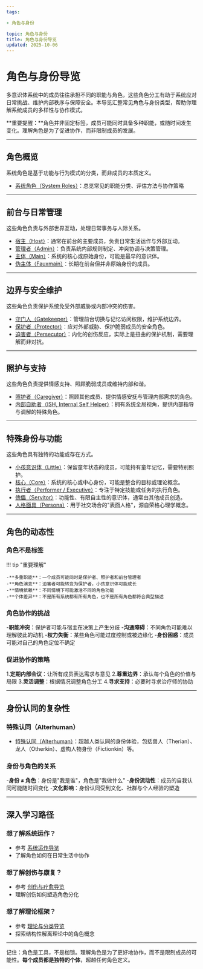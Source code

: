```yaml
---
tags:

- 角色与身份

topic: 角色与身份
title: 角色与身份导览
updated: 2025-10-06
---
```


# 角色与身份导览

多意识体系统中的成员往往承担不同的职能与角色，这些角色分工有助于系统应对日常挑战、维护内部秩序与保障安全。本导览汇整常见角色与身份类型，帮助你理解系统成员的多样性与协作模式。

**重要提醒：**角色并非固定标签，成员可能同时具备多种职能，或随时间发生变化。理解角色是为了促进协作，而非限制成员的发展。

---

## 角色概览

系统角色是基于功能与行为模式的分类，而非成员的本质定义。

- [系统角色（System Roles）](entries/System-Roles.md)：总览常见的职能分类、评估方法与协作策略

---

## 前台与日常管理

这些角色负责与外部世界互动，处理日常事务与人际关系。

- [宿主（Host）](entries/Host.md)：通常在前台的主要成员，负责日常生活运作与外部互动。
- [管理者（Admin）](entries/Admin.md)：负责系统内部规则制定、冲突协调与决策管理。
- [主体（Main）](entries/Main.md)：系统的核心或原始身份，可能是最早的意识体。
- [伪主体（Fauxmain）](entries/Fauxmain.md)：长期在前台但并非原始身份的成员。

---

## 边界与安全维护

这些角色负责保护系统免受外部威胁或内部冲突的伤害。

- [守门人（Gatekeeper）](entries/Gatekeeper.md)：管理前台切换与记忆访问权限，维护系统边界。
- [保护者（Protector）](entries/Protector.md)：应对外部威胁、保护脆弱成员的安全角色。
- [迫害者（Persecutor）](entries/Persecutor.md)：内化的创伤反应，实际上是扭曲的保护机制，需要理解而非对抗。

---

## 照护与支持

这些角色负责提供情感支持、照顾脆弱成员或维持内部和谐。

- [照护者（Caregiver）](entries/Caregiver.md)：照顾其他成员、提供情感安抚与管理内部需求的角色。
- [内部自助者（ISH, Internal Self Helper）](entries/Internal-Self-Helper-ISH.md)：拥有系统全局视角，提供内部指导与调解的特殊角色。

---

## 特殊身份与功能

这些角色具有独特的功能或存在方式。

- [小孩意识体（Little）](entries/Little.md)：保留童年状态的成员，可能持有童年记忆，需要特别照护。
- [核心（Core）](entries/Core.md)：系统的核心或中心身份，可能是整合的目标或理论概念。
- [执行者（Performer / Executive）](entries/Performer-Executive.md)：专注于特定技能或任务的执行角色。
- [傀儡（Servitor）](entries/Servitor.md)：功能性、有限自主性的意识体，通常由其他成员创造。
- [人格面具（Persona）](entries/Persona.md)：用于社交场合的"表面人格"，源自荣格心理学概念。

---

## 角色的动态性

### 角色不是标签

!!! tip "重要理解"

    -**多重职能**：一个成员可能同时是保护者、照护者和前台管理者
    -**角色演变**：迫害者可能转变为保护者，小孩意识体可能成长
    -**情境依赖**：不同情境下可能激活不同的角色功能
    -**个体差异**：不是所有系统都有所有角色，也不是所有角色都符合典型描述

### 角色协作的挑战

-**职能冲突**：保护者可能与宿主在决策上产生分歧
-**沟通障碍**：不同角色可能难以理解彼此的动机
-**权力失衡**：某些角色可能过度控制或被边缘化
-**身份困惑**：成员可能对自己的角色定位不确定

### 促进协作的策略

1.**定期内部会议**：让所有成员表达需求与意见
2.**尊重边界**：承认每个角色的价值与局限
3.**灵活调整**：根据情况调整角色分工
4.**寻求支持**：必要时寻求治疗师的协助

---

## 身份认同的复杂性

### 特殊认同（Alterhuman）

- [特殊认同（Alterhuman）](entries/Alterhuman.md)：超越人类认同的身份体验，包括兽人（Therian）、龙人（Otherkin）、虚构人物身份（Fictionkin）等。

### 身份与角色的关系

-**身份 ≠ 角色**：身份是"我是谁"，角色是"我做什么"
-**身份流动性**：成员的自我认同可能随时间变化
-**文化影响**：身份认同受到文化、社群与个人经验的塑造

---

## 深入学习路径

### 想了解系统运作？

- 参考 [系统运作导览](System-Operations.md)
- 了解角色如何在日常生活中协作

### 想了解创伤与康复？

- 参考 [创伤与疗愈导览](Trauma-Healing-Guide.md)
- 理解创伤如何塑造角色分化

### 想了解理论框架？

- 参考 [理论与分类导览](Theory-Classification-Guide.md)
- 探索结构性解离理论中的角色概念

---

记住：角色是工具，不是枷锁。理解角色是为了更好地协作，而不是限制成员的可能性。**每个成员都是独特的个体**，超越任何角色定义。
